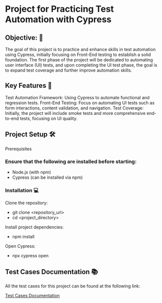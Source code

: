 # Project for Practicing Test Automation with Cypress

## Objective: 🎯
The goal of this project is to practice and enhance skills in test automation using Cypress, initially focusing on Front-End testing to establish a solid foundation. The first phase of the project will be dedicated to automating user interface (UI) tests, and upon completing the UI test phase, the goal is to expand test coverage and further improve automation skills.

## Key Features 🚀
Test Automation Framework: Using Cypress to automate functional and regression tests.
Front-End Testing: Focus on automating UI tests such as form interactions, content validation, and navigation.
Test Coverage: Initially, the project will include smoke tests and more comprehensive end-to-end tests, focusing on UI quality.

## Project Setup 🛠️
Prerequisites

### Ensure that the following are installed before starting:
- Node.js (with npm)
- Cypress (can be installed via npm)

### Installation 💻

Clone the repository:
- git clone <repository_url>
- cd <project_directory>

Install project dependencies:
- npm install

Open Cypress:
- npx cypress open

## Test Cases Documentation 📚
All the test cases for this project can be found at the following link:

<a href="https://automationexercise.com/test_cases" target="_blank">Test Cases Documentation</a>

